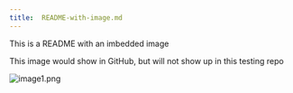 ```yaml
---
title:  README-with-image.md
---
```


This is a README with an imbedded image

This image would show in GitHub, but will not show up in this testing repo

![image1.png](/image1.png)


